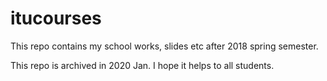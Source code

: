 # itucourses

This repo contains my school works, slides etc after 2018 spring semester.

This repo is archived in 2020 Jan. I hope it helps to all students. 
